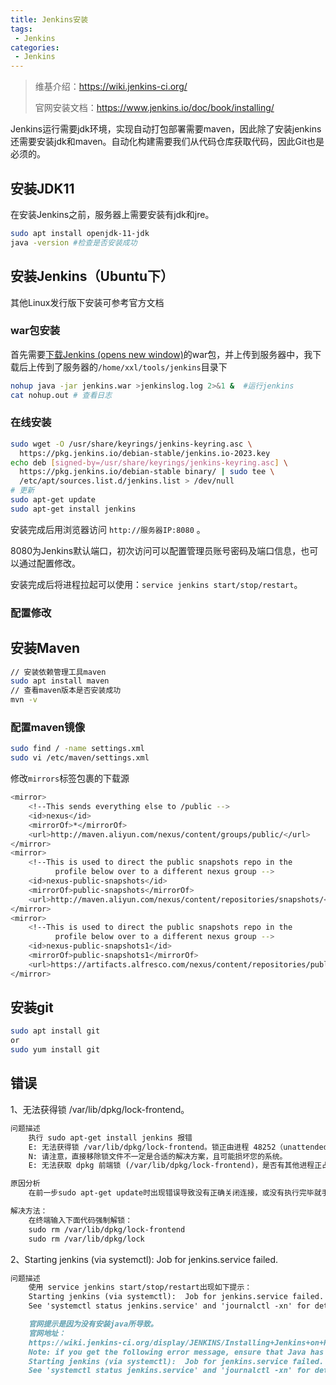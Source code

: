 ```yaml
---
title: Jenkins安装
tags:
 - Jenkins
categories: 
 - Jenkins
---
```






> 维基介绍：https://wiki.jenkins-ci.org/
>
> 官网安装文档：https://www.jenkins.io/doc/book/installing/



Jenkins运行需要jdk环境，实现自动打包部署需要maven，因此除了安装jenkins还需要安装jdk和maven。自动化构建需要我们从代码仓库获取代码，因此Git也是必须的。



## 安装JDK11

在安装Jenkins之前，服务器上需要安装有jdk和jre。

~~~bash
sudo apt install openjdk-11-jdk
java -version #检查是否安装成功
~~~





## 安装Jenkins（Ubuntu下）

其他Linux发行版下安装可参考官方文档

### war包安装

首先需要[下载Jenkins (opens new window)](https://www.jenkins.io/zh/download/)的war包，并上传到服务器中，我下载后上传到了服务器的`/home/xxl/tools/jenkins`目录下

~~~bash
nohup java -jar jenkins.war >jenkinslog.log 2>&1 &  #运行jenkins
cat nohup.out # 查看日志 
~~~



### 在线安装

~~~bash
sudo wget -O /usr/share/keyrings/jenkins-keyring.asc \
  https://pkg.jenkins.io/debian-stable/jenkins.io-2023.key
echo deb [signed-by=/usr/share/keyrings/jenkins-keyring.asc] \
  https://pkg.jenkins.io/debian-stable binary/ | sudo tee \
  /etc/apt/sources.list.d/jenkins.list > /dev/null
# 更新
sudo apt-get update
sudo apt-get install jenkins
~~~

安装完成后用浏览器访问 `http://服务器IP:8080` 。

8080为Jenkins默认端口，初次访问可以配置管理员账号密码及端口信息，也可以通过配置修改。

安装完成后将进程拉起可以使用：`service jenkins start/stop/restart`。



### 配置修改





## 安装Maven

~~~bash
// 安装依赖管理工具maven
sudo apt install maven
// 查看maven版本是否安装成功
mvn -v
~~~



### 配置maven镜像

~~~bash
sudo find / -name settings.xml
sudo vi /etc/maven/settings.xml
~~~

修改`mirrors`标签包裹的下载源

~~~bash
<mirror>
    <!--This sends everything else to /public -->
    <id>nexus</id>
    <mirrorOf>*</mirrorOf> 
    <url>http://maven.aliyun.com/nexus/content/groups/public/</url>
</mirror>
<mirror>
    <!--This is used to direct the public snapshots repo in the 
          profile below over to a different nexus group -->
    <id>nexus-public-snapshots</id>
    <mirrorOf>public-snapshots</mirrorOf> 
    <url>http://maven.aliyun.com/nexus/content/repositories/snapshots/</url>
</mirror>
<mirror>
    <!--This is used to direct the public snapshots repo in the 
          profile below over to a different nexus group -->
    <id>nexus-public-snapshots1</id>
    <mirrorOf>public-snapshots1</mirrorOf> 
    <url>https://artifacts.alfresco.com/nexus/content/repositories/public/</url>
</mirror>
~~~



## 安装git

~~~bash
sudo apt install git
or
sudo yum install git
~~~





## 错误

1、无法获得锁 /var/lib/dpkg/lock-frontend。

~~~markdown
问题描述
    执行 sudo apt-get install jenkins 报错
    E: 无法获得锁 /var/lib/dpkg/lock-frontend。锁正由进程 48252（unattended-upgr）持有
    N: 请注意，直接移除锁文件不一定是合适的解决方案，且可能损坏您的系统。
    E: 无法获取 dpkg 前端锁 (/var/lib/dpkg/lock-frontend)，是否有其他进程正占用它？

原因分析
    在前一步sudo apt-get update时出现错误导致没有正确关闭连接，或没有执行完毕就手动关闭了terminal终端。

解决方法：
    在终端输入下面代码强制解锁：
    sudo rm /var/lib/dpkg/lock-frontend
    sudo rm /var/lib/dpkg/lock
~~~

2、Starting jenkins (via systemctl):  Job for jenkins.service failed.

~~~markdown
问题描述
    使用 service jenkins start/stop/restart出现如下提示：
    Starting jenkins (via systemctl):  Job for jenkins.service failed. 
    See 'systemctl status jenkins.service' and 'journalctl -xn' for details.[FAILED]

    官网提示是因为没有安装java所导致。
    官网地址：
    https://wiki.jenkins-ci.org/display/JENKINS/Installing+Jenkins+on+Red+Hat+distributions
    Note: if you get the following error message, ensure that Java has been installed:
    Starting jenkins (via systemctl):  Job for jenkins.service failed. 
    See 'systemctl status jenkins.service' and 'journalctl -xn' for details.
~~~

